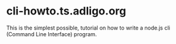 # cli-howto.ts.adligo.org
This is the simplest possible, tutorial on how to write a node.js cli (Command Line Interface) program.  
